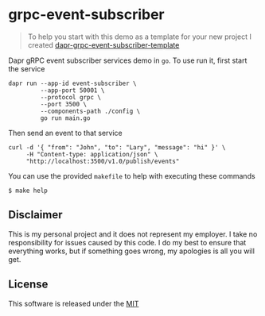 # grpc-event-subscriber

> To help you start with this demo as a template for your new project I created [dapr-grpc-event-subscriber-template](https://github.com/mchmarny/dapr-grpc-event-subscriber-template)

Dapr gRPC event subscriber services demo in `go`. To use run it, first start the service

```shell
dapr run --app-id event-subscriber \
		 --app-port 50001 \
		 --protocol grpc \
		 --port 3500 \
         --components-path ./config \
         go run main.go
```

Then send an event to that service 

```shell
curl -d '{ "from": "John", "to": "Lary", "message": "hi" }' \
     -H "Content-type: application/json" \
     "http://localhost:3500/v1.0/publish/events"
```

You can use the provided `makefile` to help with executing these commands 

```shell
$ make help
```

## Disclaimer

This is my personal project and it does not represent my employer. I take no responsibility for issues caused by this code. I do my best to ensure that everything works, but if something goes wrong, my apologies is all you will get.

## License

This software is released under the [MIT](./LICENSE)
